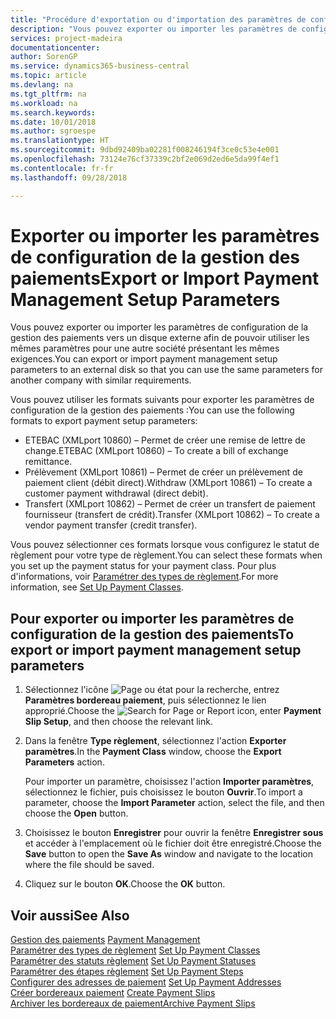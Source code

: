 ```yaml
---
title: "Procédure d'exportation ou d'importation des paramètres de configuration de la gestion des paiements"
description: "Vous pouvez exporter ou importer les paramètres de configuration de la gestion des paiements vers un disque externe afin de pouvoir utiliser les mêmes paramètres pour une autre société présentant les mêmes exigences."
services: project-madeira
documentationcenter: 
author: SorenGP
ms.service: dynamics365-business-central
ms.topic: article
ms.devlang: na
ms.tgt_pltfrm: na
ms.workload: na
ms.search.keywords: 
ms.date: 10/01/2018
ms.author: sgroespe
ms.translationtype: HT
ms.sourcegitcommit: 9dbd92409ba02281f008246194f3ce0c53e4e001
ms.openlocfilehash: 73124e76cf37339c2bf2e069d2ed6e5da99f4ef1
ms.contentlocale: fr-fr
ms.lasthandoff: 09/28/2018

---
```

# <a name="export-or-import-payment-management-setup-parameters"></a><span data-ttu-id="06885-103">Exporter ou importer les paramètres de configuration de la gestion des paiements</span><span class="sxs-lookup"><span data-stu-id="06885-103">Export or Import Payment Management Setup Parameters</span></span>
<span data-ttu-id="06885-104">Vous pouvez exporter ou importer les paramètres de configuration de la gestion des paiements vers un disque externe afin de pouvoir utiliser les mêmes paramètres pour une autre société présentant les mêmes exigences.</span><span class="sxs-lookup"><span data-stu-id="06885-104">You can export or import payment management setup parameters to an external disk so that you can use the same parameters for another company with similar requirements.</span></span>  

<span data-ttu-id="06885-105">Vous pouvez utiliser les formats suivants pour exporter les paramètres de configuration de la gestion des paiements :</span><span class="sxs-lookup"><span data-stu-id="06885-105">You can use the following formats to export payment setup parameters:</span></span>  

- <span data-ttu-id="06885-106">ETEBAC (XMLport 10860) – Permet de créer une remise de lettre de change.</span><span class="sxs-lookup"><span data-stu-id="06885-106">ETEBAC (XMLport 10860) – To create a bill of exchange remittance.</span></span>  
- <span data-ttu-id="06885-107">Prélèvement (XMLport 10861) – Permet de créer un prélèvement de paiement client (débit direct).</span><span class="sxs-lookup"><span data-stu-id="06885-107">Withdraw (XMLport 10861) – To create a customer payment withdrawal (direct debit).</span></span>  
- <span data-ttu-id="06885-108">Transfert (XMLport 10862) – Permet de créer un transfert de paiement fournisseur (transfert de crédit).</span><span class="sxs-lookup"><span data-stu-id="06885-108">Transfer (XMLport 10862) – To create a vendor payment transfer (credit transfer).</span></span>  

<span data-ttu-id="06885-109">Vous pouvez sélectionner ces formats lorsque vous configurez le statut de règlement pour votre type de règlement.</span><span class="sxs-lookup"><span data-stu-id="06885-109">You can select these formats when you set up the payment status for your payment class.</span></span> <span data-ttu-id="06885-110">Pour plus d'informations, voir [Paramétrer des types de règlement](how-to-set-up-payment-classes.md).</span><span class="sxs-lookup"><span data-stu-id="06885-110">For more information, see [Set Up Payment Classes](how-to-set-up-payment-classes.md).</span></span>  

## <a name="to-export-or-import-payment-management-setup-parameters"></a><span data-ttu-id="06885-111">Pour exporter ou importer les paramètres de configuration de la gestion des paiements</span><span class="sxs-lookup"><span data-stu-id="06885-111">To export or import payment management setup parameters</span></span>  

1.  <span data-ttu-id="06885-112">Sélectionnez l'icône ![Page ou état pour la recherche](../../media/ui-search/search_small.png "Page ou état pour la recherche"), entrez **Paramètres bordereau paiement**, puis sélectionnez le lien approprié.</span><span class="sxs-lookup"><span data-stu-id="06885-112">Choose the ![Search for Page or Report](../../media/ui-search/search_small.png "Search for Page or Report icon") icon, enter **Payment Slip Setup**, and then choose the relevant link.</span></span>  
2.  <span data-ttu-id="06885-113">Dans la fenêtre **Type règlement**, sélectionnez l'action **Exporter paramètres**.</span><span class="sxs-lookup"><span data-stu-id="06885-113">In the **Payment Class** window, choose the **Export Parameters** action.</span></span>  

    <span data-ttu-id="06885-114">Pour importer un paramètre, choisissez l'action **Importer paramètres**, sélectionnez le fichier, puis choisissez le bouton **Ouvrir**.</span><span class="sxs-lookup"><span data-stu-id="06885-114">To import a parameter, choose the **Import Parameter** action, select the file, and then choose the **Open** button.</span></span>  

3.  <span data-ttu-id="06885-115">Choisissez le bouton **Enregistrer** pour ouvrir la fenêtre **Enregistrer sous** et accéder à l'emplacement où le fichier doit être enregistré.</span><span class="sxs-lookup"><span data-stu-id="06885-115">Choose the **Save** button to open the **Save As** window and navigate to the location where the file should be saved.</span></span>  
4.  <span data-ttu-id="06885-116">Cliquez sur le bouton **OK**.</span><span class="sxs-lookup"><span data-stu-id="06885-116">Choose the **OK** button.</span></span>  

## <a name="see-also"></a><span data-ttu-id="06885-117">Voir aussi</span><span class="sxs-lookup"><span data-stu-id="06885-117">See Also</span></span>  
 <span data-ttu-id="06885-118">[Gestion des paiements](payment-management.md) </span><span class="sxs-lookup"><span data-stu-id="06885-118">[Payment Management](payment-management.md) </span></span>  
 <span data-ttu-id="06885-119">[Paramétrer des types de règlement](how-to-set-up-payment-classes.md) </span><span class="sxs-lookup"><span data-stu-id="06885-119">[Set Up Payment Classes](how-to-set-up-payment-classes.md) </span></span>  
 <span data-ttu-id="06885-120">[Paramétrer des statuts règlement](how-to-set-up-payment-statuses.md) </span><span class="sxs-lookup"><span data-stu-id="06885-120">[Set Up Payment Statuses](how-to-set-up-payment-statuses.md) </span></span>  
 <span data-ttu-id="06885-121">[Paramétrer des étapes règlement](how-to-set-up-payment-steps.md) </span><span class="sxs-lookup"><span data-stu-id="06885-121">[Set Up Payment Steps](how-to-set-up-payment-steps.md) </span></span>  
 <span data-ttu-id="06885-122">[Configurer des adresses de paiement](how-to-set-up-payment-addresses.md) </span><span class="sxs-lookup"><span data-stu-id="06885-122">[Set Up Payment Addresses](how-to-set-up-payment-addresses.md) </span></span>  
 <span data-ttu-id="06885-123">[Créer bordereaux paiement](how-to-create-payment-slips.md) </span><span class="sxs-lookup"><span data-stu-id="06885-123">[Create Payment Slips](how-to-create-payment-slips.md) </span></span>  
 [<span data-ttu-id="06885-124">Archiver les bordereaux de paiement</span><span class="sxs-lookup"><span data-stu-id="06885-124">Archive Payment Slips</span></span>](how-to-archive-payment-slips.md)

